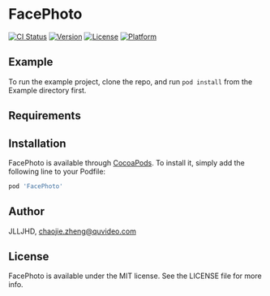 # FacePhoto

[![CI Status](https://img.shields.io/travis/JLLJHD/FacePhoto.svg?style=flat)](https://travis-ci.org/JLLJHD/FacePhoto)
[![Version](https://img.shields.io/cocoapods/v/FacePhoto.svg?style=flat)](https://cocoapods.org/pods/FacePhoto)
[![License](https://img.shields.io/cocoapods/l/FacePhoto.svg?style=flat)](https://cocoapods.org/pods/FacePhoto)
[![Platform](https://img.shields.io/cocoapods/p/FacePhoto.svg?style=flat)](https://cocoapods.org/pods/FacePhoto)

## Example

To run the example project, clone the repo, and run `pod install` from the Example directory first.

## Requirements

## Installation

FacePhoto is available through [CocoaPods](https://cocoapods.org). To install
it, simply add the following line to your Podfile:

```ruby
pod 'FacePhoto'
```

## Author

JLLJHD, chaojie.zheng@quvideo.com

## License

FacePhoto is available under the MIT license. See the LICENSE file for more info.
